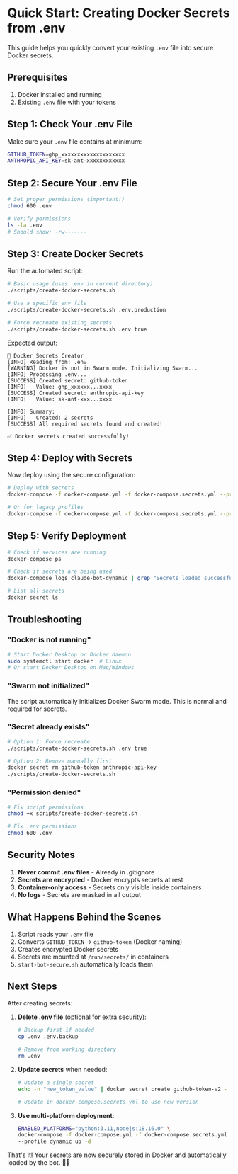 # Quick Start: Creating Docker Secrets from .env

This guide helps you quickly convert your existing `.env` file into secure Docker secrets.

## Prerequisites

1. Docker installed and running
2. Existing `.env` file with your tokens

## Step 1: Check Your .env File

Make sure your `.env` file contains at minimum:

```bash
GITHUB_TOKEN=ghp_xxxxxxxxxxxxxxxxxxxx
ANTHROPIC_API_KEY=sk-ant-xxxxxxxxxxxx
```

## Step 2: Secure Your .env File

```bash
# Set proper permissions (important!)
chmod 600 .env

# Verify permissions
ls -la .env
# Should show: -rw-------
```

## Step 3: Create Docker Secrets

Run the automated script:

```bash
# Basic usage (uses .env in current directory)
./scripts/create-docker-secrets.sh

# Use a specific env file
./scripts/create-docker-secrets.sh .env.production

# Force recreate existing secrets
./scripts/create-docker-secrets.sh .env true
```

Expected output:
```
🔐 Docker Secrets Creator
[INFO] Reading from: .env
[WARNING] Docker is not in Swarm mode. Initializing Swarm...
[INFO] Processing .env...
[SUCCESS] Created secret: github-token
[INFO]   Value: ghp_xxxxxx...xxxx
[SUCCESS] Created secret: anthropic-api-key
[INFO]   Value: sk-ant-xxx...xxxx

[INFO] Summary:
[INFO]   Created: 2 secrets
[SUCCESS] All required secrets found and created!

✅ Docker secrets created successfully!
```

## Step 4: Deploy with Secrets

Now deploy using the secure configuration:

```bash
# Deploy with secrets
docker-compose -f docker-compose.yml -f docker-compose.secrets.yml --profile dynamic up -d

# Or for legacy profiles
docker-compose -f docker-compose.yml -f docker-compose.secrets.yml --profile nodejs up -d
```

## Step 5: Verify Deployment

```bash
# Check if services are running
docker-compose ps

# Check if secrets are being used
docker-compose logs claude-bot-dynamic | grep "Secrets loaded successfully"

# List all secrets
docker secret ls
```

## Troubleshooting

### "Docker is not running"
```bash
# Start Docker Desktop or Docker daemon
sudo systemctl start docker  # Linux
# Or start Docker Desktop on Mac/Windows
```

### "Swarm not initialized"
The script automatically initializes Docker Swarm mode. This is normal and required for secrets.

### "Secret already exists"
```bash
# Option 1: Force recreate
./scripts/create-docker-secrets.sh .env true

# Option 2: Remove manually first
docker secret rm github-token anthropic-api-key
./scripts/create-docker-secrets.sh
```

### "Permission denied"
```bash
# Fix script permissions
chmod +x scripts/create-docker-secrets.sh

# Fix .env permissions
chmod 600 .env
```

## Security Notes

1. **Never commit .env files** - Already in .gitignore
2. **Secrets are encrypted** - Docker encrypts secrets at rest
3. **Container-only access** - Secrets only visible inside containers
4. **No logs** - Secrets are masked in all output

## What Happens Behind the Scenes

1. Script reads your `.env` file
2. Converts `GITHUB_TOKEN` → `github-token` (Docker naming)
3. Creates encrypted Docker secrets
4. Secrets are mounted at `/run/secrets/` in containers
5. `start-bot-secure.sh` automatically loads them

## Next Steps

After creating secrets:

1. **Delete .env file** (optional for extra security):
   ```bash
   # Backup first if needed
   cp .env .env.backup
   
   # Remove from working directory
   rm .env
   ```

2. **Update secrets** when needed:
   ```bash
   # Update a single secret
   echo -n "new_token_value" | docker secret create github-token-v2 -
   
   # Update in docker-compose.secrets.yml to use new version
   ```

3. **Use multi-platform deployment**:
   ```bash
   ENABLED_PLATFORMS="python:3.11,nodejs:18.16.0" \
   docker-compose -f docker-compose.yml -f docker-compose.secrets.yml \
   --profile dynamic up -d
   ```

That's it! Your secrets are now securely stored in Docker and automatically loaded by the bot. 🔐✨